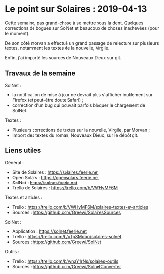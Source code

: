 # Le point sur Solaires : 2019-04-13

Cette semaine, pas grand-chose à se mettre sous la dent. Quelques corrections de bogues sur SolNet et beaucoup de choses inachevées (pour le moment).

De son côté morvan a effectué un grand passage de relecture sur plusieurs textes, notamment les textes de la nouvelle, Virgile.

Enfin, j'ai importé les sources de Nouveaux Dieux sur git.

## Travaux de la semaine

SolNet :
* la notification de mise à jour ne devrait plus s'afficher inutilement sur Firefox (et peut-être doute Safari) ;
* correction d'un bug qui pouvait parfois bloquer le chargement de SolNet.

Textes :
* Plusieurs corrections de textes sur la nouvelle, Virgile, par Morvan ;
* Import des textes du roman, Nouveaux Dieux, sur le dépôt git.

## Liens utiles

Général :
* Site de Solaires : https://solaires.feerie.net
* Open Solars : https://opensolars.feerie.net
* SolNet : https://solnet.feerie.net
* Trello de Solaires : https://trello.com/b/VWHyMF6M

Textes et articles :
* Trello : https://trello.com/b/VWHyMF6M/solaires-textes-et-articles
* Sources : https://github.com/Greewi/SolairesSources

SolNet :
* Application : https://solnet.feerie.net
* Trello : https://trello.com/b/xTp8Mobo/solaires-solnet
* Sources : https://github.com/Greewi/SolNet

Outils :
* Trello : https://trello.com/b/wnaY1rNs/solaires-outils
* Sources : https://github.com/Greewi/SolnetConverter

